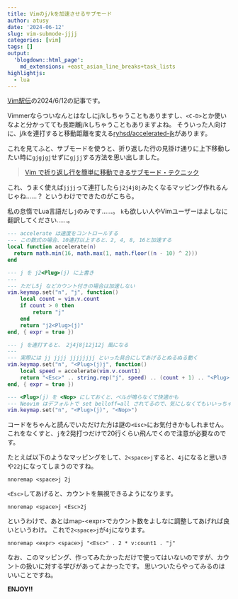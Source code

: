 ```yaml
---
title: Vimのj/kを加速させるサブモード
author: atusy
date: '2024-06-12'
slug: vim-submode-jjjj
categories: [vim]
tags: []
output:
  'blogdown::html_page':
    md_extensions: +east_asian_line_breaks+task_lists
highlightjs:
  - lua
---
```



[Vim駅伝](https://vim-jp.org/ekiden/)の2024/6/12の記事です。

Vimmerならついなんとはなしにj/kしちゃうこともありますし、`<C-D>`とか使いなよと分かってても長距離j/kしちゃうこともありますよね。
そういった人向けに、j/kを連打すると移動距離を変える[ryhsd/accelerated-jk](https://github.com/rhysd/accelerated-jk)があります。

これを見てふと、サブモードを使うと、折り返した行の見掛け通りに上下移動したい時に`gjgjgj`せずに`gjjj`する方法を思い出しました。

> [Vim で折り返し行を簡単に移動できるサブモード・テクニック](https://zenn.dev/mattn/articles/83c2d4c7645faa)

これ、うまく使えば`jjjj`って連打したら`j2j4j8j`みたくなるマッピング作れるんじゃね......？
というわけでできたのがこちら。

私の怠惰でLua言語だし`j`のみです......。
`k`も欲しい人やVimユーザーはよしなに翻訳してください......。

``` lua
--- accelerate は速度をコントロールする
--- この数式の場合、10連打以上すると、2, 4, 8, 16と加速する
local function accelerate(n)
  return math.min(16, math.max(1, math.floor((n - 10) ^ 2)))
end

--- j を j2<Plug>(j) に上書き
---
--- ただし5j などカウント付きの場合は加速しない
vim.keymap.set("n", "j", function()
    local count = vim.v.count
    if count > 0 then
        return "j"
    end
    return "j2<Plug>(j)"
end, { expr = true })

--- j を連打すると、 2j4j8j12j12j 風になる
---
--- 実際には jj jjjj jjjjjjjj といった具合にしてあげるとぬるぬる動く
vim.keymap.set("n", "<Plug>(j)j", function()
    local speed = accelerate(vim.v.count1)
    return "<Esc>" .. string.rep("j", speed) .. (count + 1) .. "<Plug>(j)"
end, { expr = true })

--- <Plug>(j) を <Nop> にしておくと、ベルが鳴らなくて快適かも
--- Neovim はデフォルトで set belloff=all されてるので、気にしなくてもいいっちゃいい
vim.keymap.set("n", "<Plug>(j)", "<Nop>")
```

コードをちゃんと読んでいただけた方は謎の`<Esc>`にお気付きかもしれません。
これをなくすと、`j`を2発打つだけで20行くらい飛んでくので注意が必要なのです。

たとえば以下のようなマッピングをして、`2<space>j`すると、`4j`になると思いきや`22j`になってしまうのですね。

``` vim
nnoremap <space>j 2j
```

`<Esc>`してあげると、カウントを無視できるようになります。

``` vim
nnoremap <space>j <Esc>2j
```

というわけで、あとはmap-\<expr\>でカウント数をよしなに調整してあげれば良いというわけ。
これで`2<space>j`が`4j`になります。

``` vim
nnoremap <expr> <space>j "<Esc>" . 2 * v:count1 . "j"
```

なお、このマッピング、作ってみたかっただけで使ってはいないのですが、カウントの扱いに対する学びがあってよかったです。
思いついたらやってみるのはいいことですね。

**ENJOY!!**
